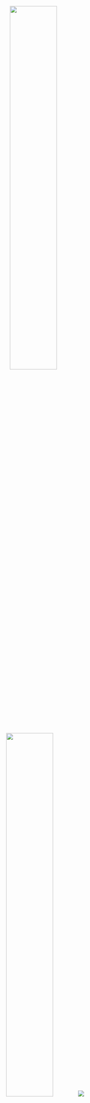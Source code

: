 <p align="center">
  <img height="50%" width="auto" src ="https://github-readme-stats.vercel.app/api?username=caeher&show_icons=true&count_private=true&theme=tokyonight&hide_border=true&hide=issues,contribs&bg_color=00000000">
  <img height="50%" width="auto" src ="https://github-readme-stats.vercel.app/api/top-langs/?username=caeher&layout=compact&hide_border=true&theme=tokyonight&bg_color=00000000&langs_count=6&hide=jupyter%20notebook,tex,css,php&exclude_repo=Pacman-AI">
  <img src ="https://github-readme-streak-stats.herokuapp.com?user=caeher&theme=darcula&hide_border=true&background=FFFFFF00">
  <br>
  <br>
</p>

## 𝗠𝘆 𝗧𝗲𝗰𝗸 𝗦𝘁𝗮𝗰𝗸

![HTML5](https://img.shields.io/badge/-HTML5-%23E44D27?style=flat-square&logo=html5&logoColor=ffffff)
![CSS3](https://img.shields.io/badge/-CSS3-%231572B6?style=flat-square&logo=css3)
![JavaScript](https://img.shields.io/badge/-JavaScript-%23F7DF1C?style=flat-square&logo=javascript&logoColor=000000&labelColor=%23F7DF1C&color=%23FFCE5A)
![TypeScript](https://img.shields.io/badge/-TypeScript-007ACC?style=flat-square&logo=typescript&logoColor=white)
![Vue.js](https://img.shields.io/badge/-Vue.js-%232c3e50?style=flat-square&logo=vuedotjs)
![Nuxt.js](https://img.shields.io/badge/-Nuxt.js-%23282C34?style=flat-square&logo=nuxtdotjs)
![Angular](https://img.shields.io/badge/-Angular-%23282C34?style=flat-square&logo=angular&color=red)
![PHP](https://img.shields.io/badge/-PHP-%23000000?style=flat-square&logo=php&logoColor=ffffff&color=7A86B8)
![Laravel](https://img.shields.io/badge/-Laravel-%23000000?style=flat-square&logo=laravel&logoColor=ffffff&color=red)

<!-- ![Less](https://img.shields.io/badge/-Less-%231d365d?style=flat-square&logo=less&logoColor=ffffff)
![Sass](https://img.shields.io/badge/-Sass-%23CC6699?style=flat-square&logo=sass&logoColor=ffffff)
![Stylus](https://img.shields.io/badge/-Stylus-%23333333?style=flat-square&logo=stylus) -->

![TailwindCss](https://img.shields.io/badge/-TailwindCss-%231a202c?style=flat-square&logo=tailwind-css)
![Windicss](https://img.shields.io/badge/-WindiCss-%23000000?style=flat-square&logo=tailwind-css&&logoColor=48B0F1)
![Bulma](https://img.shields.io/badge/-Bulma-%23000000?style=flat-square&logo=bulma&logoColor=ffffff&color=00d1b2)
![Buefy](https://img.shields.io/badge/-Buefy-%23000000?style=flat-square&logo=buefy&logoColor=ffffff&color=7957d5)
![Bootstrap](https://img.shields.io/badge/-Bootstrap-%23000000?style=flat-square&logo=bootstrap&logoColor=ffffff&color=712cf9)

<!-- ![Webpack](https://img.shields.io/badge/-Webpack-%232C3A42?style=flat-square&logo=webpack)
![Rollup](https://img.shields.io/badge/-Rollup-%23EC4A3F?style=flat-square&logo=rollupdotjs&logoColor=ffffff) -->
![Vite](https://img.shields.io/badge/-Vite-%23646CFF?style=flat-square&logo=vite&logoColor=ffffff)
![ESlint](https://img.shields.io/badge/-ESLint-%234B32C3?style=flat-square&logo=eslint)
![Git](https://img.shields.io/badge/-Git-%23F05032?style=flat-square&logo=git&logoColor=%23ffffff)
![VS Code](https://img.shields.io/badge/-VSCode-%23007ACC?style=flat-square&logo=visual-studio-code)
![Netlify](https://img.shields.io/badge/-Netlify-%2300C7B7?style=flat-square&logo=netlify&logoColor=ffffff)
![Digital Ocean](https://img.shields.io/badge/-Digital_Ocean-%23000000?style=flat-square&logo=digitalocean&logoColor=ffffff&color=0069ff)
![Figma](https://img.shields.io/badge/-Figma-%23000000?style=flat-square&logo=figma&logoColor=ffffff&color=f24e1e)
![Microsoft Office](https://img.shields.io/badge/-Microsoft_Office-%23000000?style=flat-square&logo=microsoftoffice&logoColor=ffffff&color=712cf9)
![Debian](https://img.shields.io/badge/-Debian-%23000000?style=flat-square&logo=debian&logoColor=ffffff&color=a80030)

<!---
caeher/caeher is a ✨ special ✨ repository because its `README.md` (this file) appears on your GitHub profile.
You can click the Preview link to take a look at your changes.
--->
